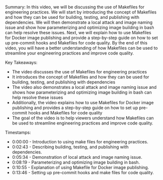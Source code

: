 Summary:
In this video, we will be discussing the use of Makefiles for engineering practices. We will start by introducing the concept of Makefiles and how they can be used for building, testing, and publishing with dependencies. We will then demonstrate a local attack and image naming issue and show how parameterizing and optimizing image building in bash can help resolve these issues. Next, we will explain how to use Makefiles for Docker image publishing and provide a step-by-step guide on how to set up pre-commit hooks and Makefiles for code quality. By the end of this video, you will have a better understanding of how Makefiles can be used to streamline your engineering practices and improve code quality.

Key Takeaways:
- The video discusses the use of Makefiles for engineering practices
- It introduces the concept of Makefiles and how they can be used for building, testing, and publishing with dependencies
- The video also demonstrates a local attack and image naming issue and shows how parameterizing and optimizing image building in bash can help resolve these issues
- Additionally, the video explains how to use Makefiles for Docker image publishing and provides a step-by-step guide on how to set up pre-commit hooks and Makefiles for code quality
- The goal of the video is to help viewers understand how Makefiles can be used to streamline engineering practices and improve code quality.

Timestamps:
- 0:00:00 - Introduction to using make files for engineering practices.
- 0:02:43 - Describing building, testing, and publishing with dependencies.
- 0:05:34 - Demonstration of local attack and image naming issue.
- 0:08:19 - Parameterizing and optimizing image building in bash.
- 0:10:55 - Explanation of using Makefile for Docker image publishing.
- 0:13:46 - Setting up pre-commit hooks and make files for code quality.